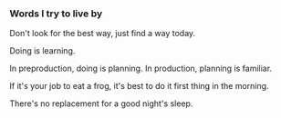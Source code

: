 ### Words I try to live by

Don't look for the best way, just find a way today.

Doing is learning.

In preproduction, doing is planning. In production, planning is familiar.

If it's your job to eat a frog, it's best to do it first thing in the morning.

There's no replacement for a good night's sleep.
